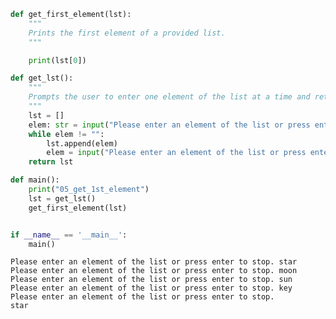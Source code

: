 ```python
def get_first_element(lst):
    """
    Prints the first element of a provided list.
    """

    print(lst[0])

def get_lst():
    """
    Prompts the user to enter one element of the list at a time and returns the resulting list.
    """
    lst = []
    elem: str = input("Please enter an element of the list or press enter to stop. ")
    while elem != "":
        lst.append(elem)
        elem = input("Please enter an element of the list or press enter to stop. ")
    return lst

def main():
    print("05_get_1st_element")
    lst = get_lst()
    get_first_element(lst)


if __name__ == '__main__':
    main()
```

    Please enter an element of the list or press enter to stop. star
    Please enter an element of the list or press enter to stop. moon
    Please enter an element of the list or press enter to stop. sun
    Please enter an element of the list or press enter to stop. key
    Please enter an element of the list or press enter to stop. 
    star
    


